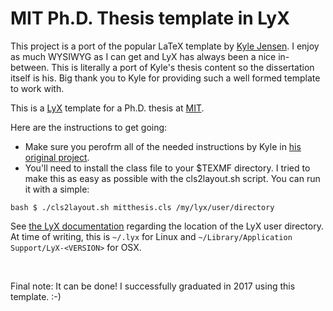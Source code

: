 # MIT Ph.D. Thesis template in LyX

This project is a port of the popular LaTeX template by [Kyle Jensen](https://github.com/kljensen). I enjoy as much WYSIWYG as I can get and LyX has always been a nice in-between. This is literally a port of Kyle's thesis content so the dissertation itself is his. Big thank you to Kyle for providing such a well formed template to work with. 

This is a [LyX](https://www.lyx.org/) template for a Ph.D. thesis at [MIT](http://web.mit.edu).

Here are the instructions to get going:

* Make sure you perofrm all of the needed instructions by Kyle in [his original project](https://github.com/kljensen/mit-phd-thesis).
* You'll need to install the class file to your $TEXMF directory. I tried to make this as easy as possible with the cls2layout.sh script. You can run it with a simple:

``bash
$ ./cls2layout.sh mitthesis.cls /my/lyx/user/directory
``

See [the LyX documentation](https://wiki.lyx.org/LyX/UserDir) regarding the location of the LyX user directory.
At time of writing, this is `~/.lyx` for Linux and `~/Library/Application Support/LyX-<VERSION>` for OSX.

<br/>

Final note: It can be done! I successfully graduated in 2017 using this template. :-) 
